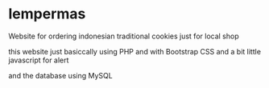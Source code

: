 # lempermas
Website for ordering indonesian traditional cookies just for local shop

this website just basiccally using PHP and with Bootstrap CSS and a bit little javascript for alert

and the database using MySQL

